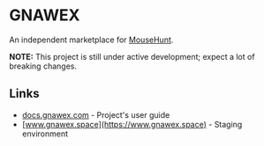 # GNAWEX

An independent marketplace for [MouseHunt](https://mousehuntgame.com).

**NOTE:** This project is still under active development; expect a lot of
breaking changes.

## Links

- [docs.gnawex.com](https://docs.gnawex.com) - Project's user guide
- [www.gnawex.space](https://www.gnawex.space) - Staging environment

